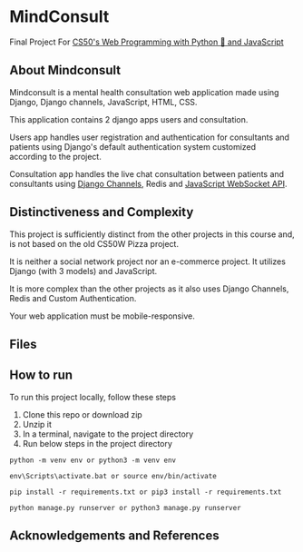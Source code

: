 # MindConsult
Final Project For [CS50's Web Programming with Python 🐍 and JavaScript](https://cs50.harvard.edu/web)

## About Mindconsult
Mindconsult is a mental health consultation web application made using Django, Django channels, JavaScript, HTML, CSS.

This application contains 2 django apps users and consultation.

Users app handles user registration and authentication for consultants and patients using Django's default authentication system customized according to the project.

Consultation app handles the live chat consultation between patients and consultants using [Django Channels](https://channels.readthedocs.io/en/stable/), Redis and [JavaScript WebSocket API](https://developer.mozilla.org/en-US/docs/Web/API/WebSocket).

## Distinctiveness and Complexity

This project is sufficiently distinct from the other projects in this course and, is not based on the old CS50W Pizza project.

It is neither a social network project nor an e-commerce project. It utilizes Django (with 3 models) and JavaScript.

It is more complex than the other projects as it also uses Django Channels, Redis and Custom Authentication.

Your web application must be mobile-responsive.

## Files

## How to run

To run this project locally, follow these steps

1. Clone this repo or download zip
2. Unzip it
3. In a terminal, navigate to the project directory
4. Run below steps in the project directory

```
python -m venv env or python3 -m venv env

env\Scripts\activate.bat or source env/bin/activate

pip install -r requirements.txt or pip3 install -r requirements.txt

python manage.py runserver or python3 manage.py runserver
```


## Acknowledgements and References
